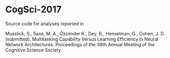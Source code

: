 # CogSci-2017

Source code for analyses reported in

Musslick, S., Saxe, M. A., Özcimder K., Dey, B., Henselman, G., Cohen, J. D. (submitted). Multitasking Capability Versus Learning Efficiency in Neural Network Architectures. Proceedings of the 39th Annual Meeting of the Cognitive Science Society.
